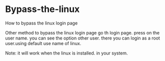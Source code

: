 # Bypass-the-linux
How to bypass the linux login page
 
 
 Other method to bypass the linux login page
 go th login page.
 press on the user name.
 you  can see the option other user.
 there you can login as a root user.using default use name of linux.
 
 Note: it will work when the linux is installed. in your system.
